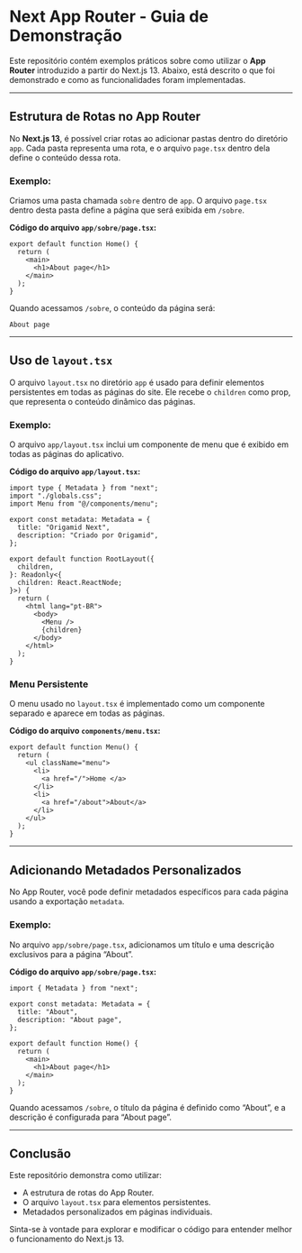 # Next App Router - Guia de Demonstração

Este repositório contém exemplos práticos sobre como utilizar o **App Router** introduzido a partir do Next.js 13. Abaixo, está descrito o que foi demonstrado e como as funcionalidades foram implementadas.

---

## Estrutura de Rotas no App Router

No **Next.js 13**, é possível criar rotas ao adicionar pastas dentro do diretório `app`. Cada pasta representa uma rota, e o arquivo `page.tsx` dentro dela define o conteúdo dessa rota.

### Exemplo:

Criamos uma pasta chamada `sobre` dentro de `app`. O arquivo `page.tsx` dentro desta pasta define a página que será exibida em `/sobre`.

**Código do arquivo `app/sobre/page.tsx`:**

```tsx
export default function Home() {
  return (
    <main>
      <h1>About page</h1>
    </main>
  );
}
```

Quando acessamos `/sobre`, o conteúdo da página será:

```
About page
```

---

## Uso de `layout.tsx`

O arquivo `layout.tsx` no diretório `app` é usado para definir elementos persistentes em todas as páginas do site. Ele recebe o `children` como prop, que representa o conteúdo dinâmico das páginas.

### Exemplo:

O arquivo `app/layout.tsx` inclui um componente de menu que é exibido em todas as páginas do aplicativo.

**Código do arquivo `app/layout.tsx`:**

```tsx
import type { Metadata } from "next";
import "./globals.css";
import Menu from "@/components/menu";

export const metadata: Metadata = {
  title: "Origamid Next",
  description: "Criado por Origamid",
};

export default function RootLayout({
  children,
}: Readonly<{
  children: React.ReactNode;
}>) {
  return (
    <html lang="pt-BR">
      <body>
        <Menu />
        {children}
      </body>
    </html>
  );
}
```

### Menu Persistente

O menu usado no `layout.tsx` é implementado como um componente separado e aparece em todas as páginas.

**Código do arquivo `components/menu.tsx`:**

```tsx
export default function Menu() {
  return (
    <ul className="menu">
      <li>
        <a href="/">Home </a>
      </li>
      <li>
        <a href="/about">About</a>
      </li>
    </ul>
  );
}
```

---

## Adicionando Metadados Personalizados

No App Router, você pode definir metadados específicos para cada página usando a exportação `metadata`.

### Exemplo:

No arquivo `app/sobre/page.tsx`, adicionamos um título e uma descrição exclusivos para a página “About”.

**Código do arquivo `app/sobre/page.tsx`:**

```tsx
import { Metadata } from "next";

export const metadata: Metadata = {
  title: "About",
  description: "About page",
};

export default function Home() {
  return (
    <main>
      <h1>About page</h1>
    </main>
  );
}
```

Quando acessamos `/sobre`, o título da página é definido como “About”, e a descrição é configurada para “About page”.

---

## Conclusão

Este repositório demonstra como utilizar:
- A estrutura de rotas do App Router.
- O arquivo `layout.tsx` para elementos persistentes.
- Metadados personalizados em páginas individuais.

Sinta-se à vontade para explorar e modificar o código para entender melhor o funcionamento do Next.js 13.

